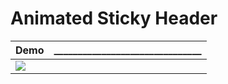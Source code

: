 # Animated Sticky Header

| Demo | _______________________________ |
|---|---|
| ![](https://media.giphy.com/media/p9WQAxyVxm1ABz12vm/giphy.gif) | |
